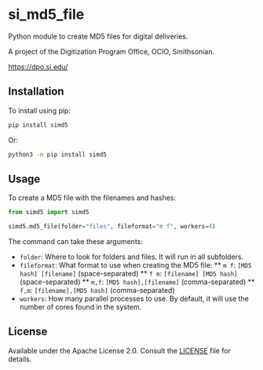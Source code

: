 # si_md5_file

Python module to create MD5 files for digital deliveries.

A project of the Digitization Program Office, OCIO, Smithsonian.

https://dpo.si.edu/

## Installation

To install using pip:

```bash
pip install simd5
```

Or:

```bash
python3 -m pip install simd5
```

## Usage

To create a MD5 file with the filenames and hashes:

```python
from simd5 import simd5

simd5.md5_file(folder="files", fileformat="m f", workers=4)
```

The command can take these arguments:

 * `folder`: Where to look for folders and files. It will run in all subfolders. 
 * `fileformat`: What format to use when creating the MD5 file:
   ** `m f`: `[MD5 hash] [filename]` (space-separated)
   ** `f m`: `[filename] [MD5 hash]` (space-separated)
   ** `m,f`: `[MD5 hash],[filename]` (comma-separated)
   ** `f,m`: `[filename],[MD5 hash]` (comma-separated)
 * `workers`: How many parallel processes to use. By default, it will use the number of cores found in the system.

## License

Available under the Apache License 2.0. Consult the [LICENSE](LICENSE) file for details.

